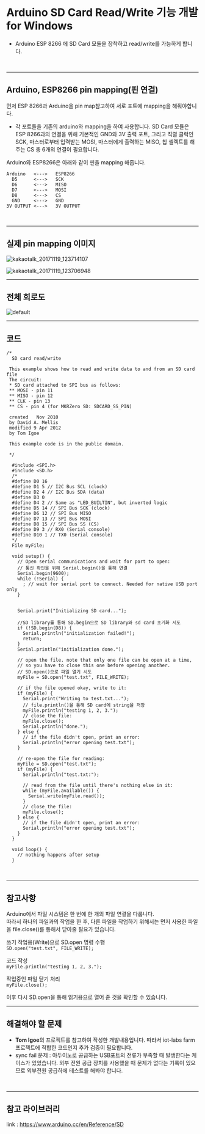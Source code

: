 # Arduino SD Card Read/Write 기능 개발 for Windows

-  Arduino ESP 8266 에 SD Card 모듈을 장착하고 read/write를 가능하게 합니다.
<br>

---
## Arduino, ESP8266 pin mapping(핀 연결)

먼저 ESP 8266과 Arduino을 pin map참고하여 서로 포트에 mapping을 해줘야합니다.

- 각 포트들을 기존의 arduino와 mapping을 하여 사용합니다. SD Card 모듈은 ESP 8266과의 연결을 위해 기본적인 GND와 3V 출력 포트, 그리고 직렬 클럭인 SCK, 마스터로부터 입력받는 MOSI, 마스터에게 출력하는 MISO, 칩 셀렉트를 해주는 CS 총 6개의 연결이 필요합니다.

Arduino와 ESP8266은 아래와 같이 핀을 mapping 해줍니다.
```
Arduino   <--->   ESP8266
  D5      <--->   SCK
  D6      <--->   MISO
  D7      <--->   MOSI
  D8      <--->   CS
  GND     <--->   GND
3V OUTPUT <--->   3V OUTPUT
```
<br>

---
## 실제 pin mapping 이미지

 ![kakaotalk_20171119_123714107](https://user-images.githubusercontent.com/15361210/32987190-84c2696c-cd27-11e7-9365-7abb0119fe59.jpg)

![kakaotalk_20171119_123706948](https://user-images.githubusercontent.com/15361210/32987191-84eedf10-cd27-11e7-9b4d-c76ae3884670.jpg)
<br>

---
## 전체 회로도

![default](https://user-images.githubusercontent.com/15361210/32987201-e2354254-cd27-11e7-94af-d077178c8adc.png)
<br>

---
## 코드

```
/*
  SD card read/write

 This example shows how to read and write data to and from an SD card file
 The circuit:
 * SD card attached to SPI bus as follows:
 ** MOSI - pin 11
 ** MISO - pin 12
 ** CLK - pin 13
 ** CS - pin 4 (for MKRZero SD: SDCARD_SS_PIN)

 created   Nov 2010
 by David A. Mellis
 modified 9 Apr 2012
 by Tom Igoe

 This example code is in the public domain.

 */

  #include <SPI.h>
  #include <SD.h>
  /*
  #define D0 16
  #define D1 5 // I2C Bus SCL (clock)
  #define D2 4 // I2C Bus SDA (data)
  #define D3 0
  #define D4 2 // Same as "LED_BUILTIN", but inverted logic
  #define D5 14 // SPI Bus SCK (clock)
  #define D6 12 // SPI Bus MISO
  #define D7 13 // SPI Bus MOSI
  #define D8 15 // SPI Bus SS (CS)
  #define D9 3 // RX0 (Serial console)
  #define D10 1 // TX0 (Serial console)
  */
  File myFile;

  void setup() {
    // Open serial communications and wait for port to open:
    // 통신 확인을 위해 Serial.begin()을 통해 연결
    Serial.begin(9600);
    while (!Serial) {
      ; // wait for serial port to connect. Needed for native USB port only
    }


    Serial.print("Initializing SD card...");

    //SD library를 통해 SD.begin으로 SD library와 sd card 초기화 시도
    if (!SD.begin(D8)) {
      Serial.println("initialization failed!");
      return;
    }
    Serial.println("initialization done.");

    // open the file. note that only one file can be open at a time,
    // so you have to close this one before opening another.
    // SD.open()으로 파일 열기 시도
    myFile = SD.open("test.txt", FILE_WRITE);

    // if the file opened okay, write to it:
    if (myFile) {
      Serial.print("Writing to test.txt...");
      // file.println()을 통해 SD card에 string을 저장
      myFile.println("testing 1, 2, 3.");
      // close the file:
      myFile.close();
      Serial.println("done.");
    } else {
      // if the file didn't open, print an error:
      Serial.println("error opening test.txt");
    }

    // re-open the file for reading:
    myFile = SD.open("test.txt");
    if (myFile) {
      Serial.println("test.txt:");

      // read from the file until there's nothing else in it:
      while (myFile.available()) {
        Serial.write(myFile.read());
      }
      // close the file:
      myFile.close();
    } else {
      // if the file didn't open, print an error:
      Serial.println("error opening test.txt");
    }
  }

  void loop() {
    // nothing happens after setup
  }
```
<br>

---
## 참고사항
Arduino에서 파일 시스템은 한 번에 한 개의 파일 연결을 다룹니다. <br>
따라서 하나의 파일과의 작업을 한 후, 다른 파일을 작업하기 위해서는 먼저 사용한 파일을 file.close()를 통해서 닫아줄 필요가 있습니다.

쓰기 작업용(Write)으로 SD.open 명령 수행<br>
`SD.open("test.txt", FILE_WRITE);`

코드 작성<br>
`myFile.println("testing 1, 2, 3.");`

작업중인 파일 닫기 처리<br>
`myFile.close();`

이후 다시 SD.open을 통해 읽기용으로 열어 준 것을 확인할 수 있습니다.
<br>

---
## 해결해야 할 문제
- **Tom Igoe**의 프로젝트를 참고하여 작성한 개발내용입니다. 따라서 iot-labs farm 프로젝트에 적합한 코드인지 추가 검증이 필요합니다.
- sync fail 문제 : 아두이노로 공급하는 USB포트의 전류가 부족할 때 발생한다는 케이스가 있었습니다. 외부 전원 공급 장치를 사용했을 때 문제가 없다는 기록이 있으므로 외부전원 공급하에 테스트를 해봐야 합니다.
<br>

---
## 참고 라이브러리
link : https://www.arduino.cc/en/Reference/SD
